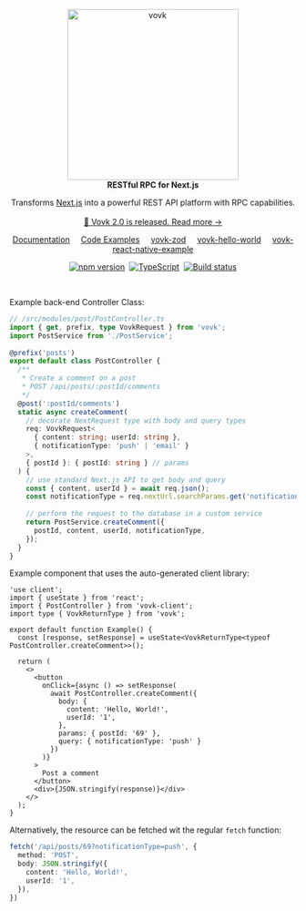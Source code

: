 <p align="center"> 
  <picture>
    <source width="300" media="(prefers-color-scheme: dark)" srcset="https://vovk.dev/vovk-logo-white.svg">
    <source width="300" media="(prefers-color-scheme: light)" srcset="https://vovk.dev/vovk-logo.svg">
    <img width="300" alt="vovk" src="https://vovk.dev/vovk-logo.svg">
  </picture><br>
  <strong>RESTful RPC for Next.js</strong>
  
</p>

<p align="center">
  Transforms <a href="https://nextjs.org/docs/app">Next.js</a> into a powerful REST API platform with RPC capabilities. 
  <br><br>
  <a href="https://vovk.dev/blog/vovk-2-0">🎉 Vovk 2.0 is released. Read more →</a>
</p>

<p align="center">
  <a href="https://vovk.dev/">Documentation</a>&nbsp;&nbsp;&nbsp;&nbsp;
  <a href="https://github.com/finom/vovk-examples">Code Examples</a>&nbsp;&nbsp;&nbsp;&nbsp;
  <a href="https://github.com/finom/vovk-zod">vovk-zod</a>&nbsp;&nbsp;&nbsp;&nbsp;
  <a href="https://github.com/finom/vovk-hello-world">vovk-hello-world</a>&nbsp;&nbsp;&nbsp;&nbsp;
  <a href="https://github.com/finom/vovk-react-native-example">vovk-react-native-example</a>
</p>
<p align="center">
  <a href="https://www.npmjs.com/package/vovk"><img src="https://badge.fury.io/js/vovk.svg" alt="npm version" /></a>&nbsp;
  <a href="https://www.typescriptlang.org/"><img src="https://img.shields.io/badge/%3C%2F%3E-TypeScript-%230074c1.svg" alt="TypeScript" /></a>&nbsp;
  <a href="https://github.com/finom/vovk/actions/workflows/main.yml"><img src="https://github.com/finom/vovk/actions/workflows/main.yml/badge.svg" alt="Build status" /></a>
</p>


 <br />

Example back-end Controller Class:

```ts
// /src/modules/post/PostController.ts
import { get, prefix, type VovkRequest } from 'vovk';
import PostService from './PostService';
 
@prefix('posts')
export default class PostController {
  /**
   * Create a comment on a post
   * POST /api/posts/:postId/comments
   */
  @post(':postId/comments')
  static async createComment(
    // decorate NextRequest type with body and query types
    req: VovkRequest<
      { content: string; userId: string }, 
      { notificationType: 'push' | 'email' }
    >,
    { postId }: { postId: string } // params
  ) {
    // use standard Next.js API to get body and query
    const { content, userId } = await req.json();
    const notificationType = req.nextUrl.searchParams.get('notificationType');
 
    // perform the request to the database in a custom service
    return PostService.createComment({ 
      postId, content, userId, notificationType,
    });
  }
}
```

Example component that uses the auto-generated client library:

```tsx
'use client';
import { useState } from 'react';
import { PostController } from 'vovk-client';
import type { VovkReturnType } from 'vovk';
 
export default function Example() {
  const [response, setResponse] = useState<VovkReturnType<typeof PostController.createComment>>();
 
  return (
    <>
      <button
        onClick={async () => setResponse(
          await PostController.createComment({
            body: { 
              content: 'Hello, World!', 
              userId: '1', 
            },
            params: { postId: '69' },
            query: { notificationType: 'push' }
          })
        )}
      >
        Post a comment
      </button>
      <div>{JSON.stringify(response)}</div>
    </>
  );
}
```

Alternatively, the resource can be fetched wit the regular `fetch` function:

```ts
fetch('/api/posts/69?notificationType=push', {
  method: 'POST',
  body: JSON.stringify({ 
    content: 'Hello, World!', 
    userId: '1', 
  }),
})
```
